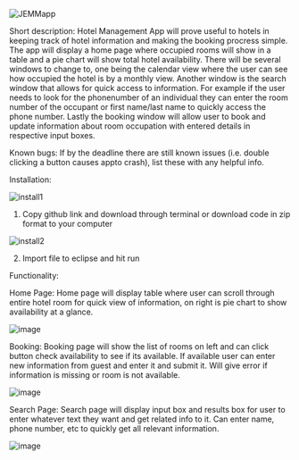 

![JEMMapp](https://user-images.githubusercontent.com/94885294/165017688-933c5252-908a-4788-ae2d-d8d7c63a732b.png)


Short description:
Hotel Management App will prove useful to hotels in keeping track of hotel information and making the booking procress simple. The app will display a home page where occupied rooms will show in a table and a pie chart will show total hotel availability. There will be several windows to change to, one being the calendar view where the user can see how occupied the hotel is by a monthly view. Another window is the search window that allows for quick access to information. For example if the user needs to look for the phonenumber of an individual they can enter the room number of the occupant or first name/last name to quickly access the phone number. Lastly the booking window will allow user to book and update information about room occupation with entered details in respective input boxes. 


Known bugs: If by the deadline there are still known issues (i.e. double clicking a button causes appto crash), list these with any helpful info.



Installation:

![install1](https://user-images.githubusercontent.com/94885294/165017185-1b3ac3e3-1eb8-433f-8de6-d517370da385.png)

1. Copy github link and download through terminal or download code in zip format to your computer


![install2](https://user-images.githubusercontent.com/94885294/165017399-b03feeec-8566-4bb7-980d-fc8996e589fb.png)

2. Import file to eclipse and hit run



Functionality:

Home Page: Home page will display table where user can scroll through entire hotel room for quick view of information, on right is pie chart to show availability at a glance.

![image](https://user-images.githubusercontent.com/94885294/165018519-f04f8b44-a76d-491c-a8a6-b9cbf3b3278f.png)

Booking: Booking page will show the list of rooms on left and can click button check availability to see if its available. If available user can enter new information from guest and enter it and submit it. Will give error if information is missing or room is not available. 

![image](https://user-images.githubusercontent.com/94885294/165018760-f2a49ad6-0cb1-4d60-b3b7-afceb5c65239.png)

Search Page: Search page will display input box and results box for user to enter whatever text they want and get related info to it. Can enter name, phone number, etc to quickly get all relevant information. 

![image](https://user-images.githubusercontent.com/94885294/165018870-7bf50b90-5739-4981-8a87-92ffd60de490.png)



